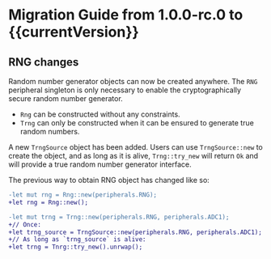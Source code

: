 # Migration Guide from 1.0.0-rc.0 to {{currentVersion}}

## RNG changes

Random number generator objects can now be created anywhere. The `RNG` peripheral singleton
is only necessary to enable the cryptographically secure random number generator.

 - `Rng` can be constructed without any constraints.
 - `Trng` can only be constructed when it can be ensured to generate true random numbers.

A new `TrngSource` object has been added. Users can use `TrngSource::new` to create the object,
and as long as it is alive, `Trng::try_new` will return `Ok` and will provide a true random number
generator interface.

The previous way to obtain RNG object has changed like so:

```diff
-let mut rng = Rng::new(peripherals.RNG);
+let rng = Rng::new();

-let mut trng = Trng::new(peripherals.RNG, peripherals.ADC1);
+// Once:
+let trng_source = TrngSource::new(peripherals.RNG, peripherals.ADC1);
+// As long as `trng_source` is alive:
+let trng = Tnrg::try_new().unrwap();
```
